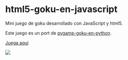 html5-goku-en-javascript
========================

Mini juego de goku desarrollado con JavaScript y html5.

Este juego es un port de [pygame-goku-en-python](https://github.com/binary-sequence/pygame-goku-en-python/).

[Juega aquí](http://binary-sequence.github.com/html5-goku-en-javascript/)

<img src="https://raw.github.com/binary-sequence/pygame-goku-en-python/master/screenshot-goku-en-javascript.jpg" style="border:0;">
